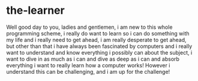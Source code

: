# the-learner

Well good day to you, ladies and gentlemen, i am new to this whole programming scheme, i really do want to learn so i can do something with my life and i really need to get ahead, i am really desperate to get ahead, but other than that i have always been fascinated by computers and i really want to understand and know everything i possibly can about the subject, i want to dive in as much as i can and dive as deep as i can and absorb everything i want to really learn how a computer works! However i understand this can be challenging, and i am up for the challenge!
